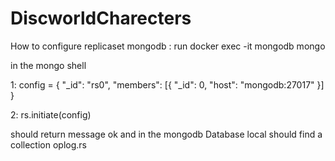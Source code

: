 # DiscworldCharecters
How to configure replicaset mongodb : run docker exec -it mongodb mongo

in the mongo shell

1: config = { "_id": "rs0", "members": [{ "_id": 0, "host": "mongodb:27017" }] }

2: rs.initiate(config)

should return message ok and in the mongodb Database local should find a collection oplog.rs
